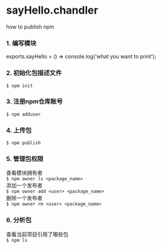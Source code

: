# sayHello.chandler
how to publish npm

### 1. 编写模块
exports.sayHello = () => console.log('what you want to print');

### 2. 初始化包描述文件
`$ npm init`

### 3. 注册npm仓库账号
`$ npm adduser`

### 4. 上传包
`$ npm publish`

### 5. 管理包权限  
查看模块拥有者  
`$ npm owner ls <package_name>`  
添加一个发布者  
`$ npm owner add <user> <package_name>`  
删除一个发布者  
`$ npm owner rm <user> <package_name>`  

### 6. 分析包
查看当前项目引用了哪些包  
`$ npm ls`